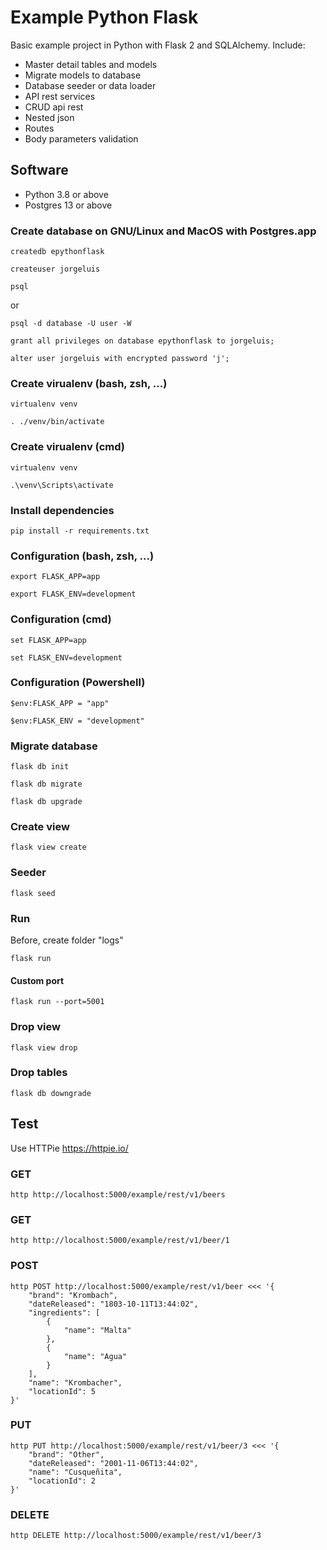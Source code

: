 # Example Python Flask
Basic example project in Python with Flask 2 and SQLAlchemy. 
Include:
* Master detail tables and models
* Migrate models to database
* Database seeder or data loader
* API rest services
* CRUD api rest
* Nested json
* Routes
* Body parameters validation

## Software
* Python 3.8 or above
* Postgres 13 or above

### Create database on GNU/Linux and MacOS with Postgres.app
```
createdb epythonflask
```
```
createuser jorgeluis
```
```
psql
```
or
```
psql -d database -U user -W
```
```
grant all privileges on database epythonflask to jorgeluis;
```
```
alter user jorgeluis with encrypted password 'j';
```
### Create virualenv (bash, zsh, ...)
```
virtualenv venv
```
```
. ./venv/bin/activate
```
### Create virualenv (cmd)
```
virtualenv venv
```
```
.\venv\Scripts\activate
```
### Install dependencies
```
pip install -r requirements.txt
```
### Configuration (bash, zsh, ...)
```
export FLASK_APP=app
```
```
export FLASK_ENV=development
```
### Configuration (cmd)
```
set FLASK_APP=app
```
```
set FLASK_ENV=development
```
### Configuration (Powershell)
```
$env:FLASK_APP = "app"
```
```
$env:FLASK_ENV = "development"
```
### Migrate database
```
flask db init
```
```
flask db migrate
```
```
flask db upgrade
```
### Create view
```
flask view create
```
### Seeder
```
flask seed
```
### Run
Before, create folder "logs"
```
flask run
```
#### Custom port
```
flask run --port=5001
```

### Drop view
```
flask view drop
```
### Drop tables
```
flask db downgrade
```
## Test
Use HTTPie
https://httpie.io/
### GET
```
http http://localhost:5000/example/rest/v1/beers
```
### GET
```
http http://localhost:5000/example/rest/v1/beer/1
```
### POST
```
http POST http://localhost:5000/example/rest/v1/beer <<< '{
    "brand": "Krombach",
    "dateReleased": "1803-10-11T13:44:02",
    "ingredients": [
        {
            "name": "Malta"
        },
        {
            "name": "Agua"
        }
    ],
    "name": "Krombacher",
    "locationId": 5
}'
```
### PUT
```
http PUT http://localhost:5000/example/rest/v1/beer/3 <<< '{
    "brand": "Other",
    "dateReleased": "2001-11-06T13:44:02",
    "name": "Cusqueñita",
    "locationId": 2
}'
```
### DELETE
```
http DELETE http://localhost:5000/example/rest/v1/beer/3
```
